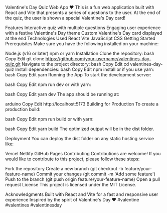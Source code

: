 Valentine's Day Quiz Web App ❤️
This is a fun web application built with React and Vite that presents a series of questions to the user. At the end of the quiz, the user is shown a special Valentine's Day card!

Features
Interactive quiz with multiple questions
Engaging user experience with a festive Valentine's Day theme
Custom Valentine's Day card displayed at the end
Technologies Used
React
Vite
JavaScript
CSS
Getting Started
Prerequisites
Make sure you have the following installed on your machine:

Node.js (v16 or later)
npm or yarn
Installation
Clone the repository:
bash
Copy
Edit
git clone https://github.com/your-username/valentines-day-quiz.git
Navigate to the project directory:
bash
Copy
Edit
cd valentines-day-quiz
Install dependencies:
bash
Copy
Edit
npm install
or if you use yarn:
bash
Copy
Edit
yarn
Running the App
To start the development server:

bash
Copy
Edit
npm run dev
or with yarn:

bash
Copy
Edit
yarn dev
The app should be running at:

arduino
Copy
Edit
http://localhost:5173
Building for Production
To create a production build:

bash
Copy
Edit
npm run build
or with yarn:

bash
Copy
Edit
yarn build
The optimized output will be in the dist folder.

Deployment
You can deploy the dist folder on any static hosting service like:

Vercel
Netlify
GitHub Pages
Contributing
Contributions are welcome! If you would like to contribute to this project, please follow these steps:

Fork the repository
Create a new branch (git checkout -b feature/your-feature-name)
Commit your changes (git commit -m 'Add some feature')
Push to the branch (git push origin feature/your-feature-name)
Open a pull request
License
This project is licensed under the MIT License.

Acknowledgments
Built with React and Vite for a fast and responsive user experience
Inspired by the spirit of Valentine's Day ❤️
#valentine #valentines #valentinesday
